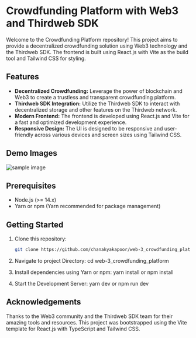 # Crowdfunding Platform with Web3 and Thirdweb SDK

Welcome to the Crowdfunding Platform repository! This project aims to provide a decentralized crowdfunding solution using Web3 technology and the Thirdweb SDK. The frontend is built using React.js with Vite as the build tool and Tailwind CSS for styling.

## Features

- **Decentralized Crowdfunding:** Leverage the power of blockchain and Web3 to create a trustless and transparent crowdfunding platform.
- **Thirdweb SDK Integration:** Utilize the Thirdweb SDK to interact with decentralized storage and other features on the Thirdweb network.
- **Modern Frontend:** The frontend is developed using React.js and Vite for a fast and optimized development experience.
- **Responsive Design:** The UI is designed to be responsive and user-friendly across various devices and screen sizes using Tailwind CSS.

## Demo Images

![sample image](C:\Users\CHANAKYA\Documents\project_crowdfunding\client\src\assets\thirdweb.png)

## Prerequisites

- Node.js (>= 14.x)
- Yarn or npm (Yarn recommended for package management)

## Getting Started

1. Clone this repository:

   ```bash
   git clone https://github.com/chanakyakapoor/web-3_crowdfunding_platform.git

2. Navigate to project Directory:
    cd web-3_crowdfunding_platform

3. Install dependencies using Yarn or npm:
    yarn install or npm install

4. Start the Development Server:
    yarn dev or npm run dev

## Acknowledgements

Thanks to the Web3 community and the Thirdweb SDK team for their amazing tools and resources.
This project was bootstrapped using the Vite template for React.js with TypeScript and Tailwind CSS.


